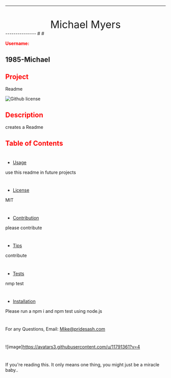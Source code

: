 
---------------
#
<center><font size="6px">Michael Myers</center></font>
 ---------------
#
#

<strong style="color: red">Username:</strong>

1985-Michael
 ---------------
## <strong style="color: red">Project</strong> 

Readme

![Github license](https://img.shields.io/badge/license-MIT-blue.svg)

## <strong style="color: red">Description</strong>
creates a Readme
## <strong style="color: red">Table of Contents</strong>
#
* [Usage](#usage)

use this readme in future projects
#
* [License](#license)

MIT
#
* [Contribution](#contribution)

please contribute
#
* [Tips](#tips)

contribute
#
* [Tests](#tests)

nmp test
#
* [Installation](#installation)

Please run a npm i and npm test using node.js
#
For any Questions, Email: Mike@pridesash.com
#
![image]https://avatars3.githubusercontent.com/u/11791361?v=4
#
If you're reading this. It only means one thing, you might just be a miracle baby..
